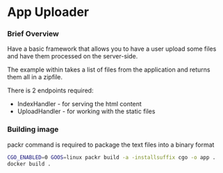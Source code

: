# App Uploader

### Brief Overview

Have a basic framework that allows you to have a user upload some files and have them processed on the server-side.

The example within takes a list of files from the application and returns them all in a zipfile.

There is 2 endpoints required:

- IndexHandler - for serving the html content
- UploadHandler - for working with the static files

### Building image

packr command is required to package the text files into a binary format

```bash
CGO_ENABLED=0 GOOS=linux packr build -a -installsuffix cgo -o app .
docker build .
```
